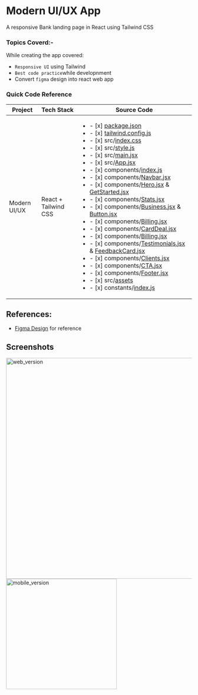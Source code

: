 # Modern UI/UX  App
A responsive Bank landing page in React using Tailwind CSS 

### Topics Coverd:-

While creating the app covered:
- `Responsive UI` using Tailwind
- `Best code practice`while developnment 
-  Convert `figma` design into react web app


### Quick Code Reference

| Project | Tech Stack | Source Code |
| --- | --- | --- |
| Modern UI/UX | React + Tailwind CSS | <ul><li>- [x] [package.json](./package.json)</li><li>- [x] [tailwind.config.js](./tailwind.config.js)</li><li>- [x] src/[index.css](./src/index.css)</li><li>- [x] src/[style.js](./src/style.js)</li><li>- [x] src/[main.jsx](./src/main.jsx)</li><li>- [x] src/[App.jsx](./src/App.jsx)</li><li>- [x] components/[index.js](./src/components/index.js)</li><li>- [x] components/[Navbar.jsx](./src/components/Navbar.jsx)</li><li>- [x] components/[Hero.jsx](./src/components/Hero.jsx) & [GetStarted.jsx](./src/components/GetStarted.jsx)</li><li>- [x] components/[Stats.jsx](./src/components/Stats.jsx)</li><li>- [x] components/[Business.jsx](./src/components/Business.jsx) & [Button.jsx](./src/components/Button.jsx)</li><li>- [x] components/[Billing.jsx](./src/components/Billing.jsx)</li><li>- [x] components/[CardDeal.jsx](./src/components/CardDeal.jsx)</li><li>- [x] components/[Billing.jsx](./src/components/Billing.jsx)</li><li>- [x] components/[Testimonials.jsx](./src/components/Testimonials.jsx)  & [FeedbackCard.jsx](./src/components/FeedbackCard.jsx)</li><li>- [x] components/[Clients.jsx](./src/components/Clients.jsx)</li><li>- [x] components/[CTA.jsx](./src/components/CTA.jsx)</li><li>- [x] components/[Footer.jsx](./src/components/Footer.jsx)</li><li>- [x] src/[assets](./src/assets)</li><li>- [x] constants/[index.js](./src/constants/index.js)</li></ul> |

## References:

- [Figma Design](https://www.figma.com/file/bUGIPys15E78w9bs1l4tgS/HooBank?node-id=310%3A485) for reference

## Screenshots

<img src="./screenshots/web_version.png" alt="web_version" width="600px" />
<br/>
<img src="./screenshots/mobile_version.png" alt="mobile_version" width="300px" />
